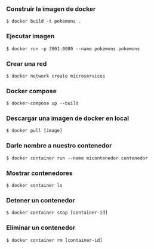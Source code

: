 ### Construir la imagen de docker
```$ docker build -t pokemons .```

### Ejecutar imagen
```$ docker run -p 3001:8080 --name pokemons pokemons```

### Crear una red
```$ docker network create microservices```

### Docker compose
```$ docker-compose up --build  ```

### Descargar una imagen de docker en local
```$ docker pull [image]```

### Darle nombre a nuestro contenedor
```$ docker container run --name micontenedor contenedor```

### Mostrar contenedores
```$ docker container ls```

### Detener un contenedor
```$ docker container stop [container-id]```

### Eliminar un contenedor
```$ docker container rm [container-id]```